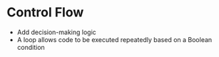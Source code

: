 # Control Flow
- Add decision-making logic
- A loop allows code to be executed repeatedly based on a Boolean condition
